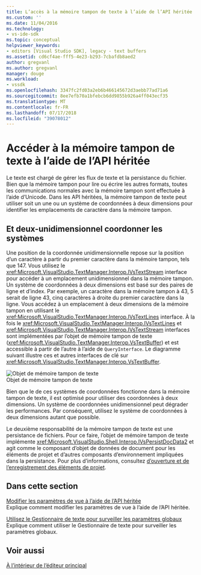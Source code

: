 ```yaml
---
title: L’accès à la mémoire tampon de texte à l’aide de l’API héritée | Microsoft Docs
ms.custom: ''
ms.date: 11/04/2016
ms.technology:
- vs-ide-sdk
ms.topic: conceptual
helpviewer_keywords:
- editors [Visual Studio SDK], legacy - text buffers
ms.assetid: cd6cf4ae-fff5-4e23-b293-7cbafdb8aed2
author: gregvanl
ms.author: gregvanl
manager: douge
ms.workload:
- vssdk
ms.openlocfilehash: 3347fc2fd03a2eb6b466145672d3aebb77ad71a6
ms.sourcegitcommit: 8ee7efb70a1bfebcb6dd9855b926a4ff043ecf35
ms.translationtype: MT
ms.contentlocale: fr-FR
ms.lasthandoff: 07/17/2018
ms.locfileid: "39078012"
---
```

# <a name="access-the-text-buffer-by-using-the-legacy-api"></a>Accéder à la mémoire tampon de texte à l’aide de l’API héritée
Le texte est chargé de gérer les flux de texte et la persistance du fichier. Bien que la mémoire tampon pour lire ou écrire les autres formats, toutes les communications normales avec la mémoire tampon sont effectuée à l’aide d’Unicode. Dans les API héritées, la mémoire tampon de texte peut utiliser soit un une ou un système de coordonnées à deux dimensions pour identifier les emplacements de caractère dans la mémoire tampon.  
  
## <a name="one--and-two-dimension-coordinate-systems"></a>Et deux-unidimensionnel coordonner les systèmes  
 Une position de la coordonnée unidimensionnelle repose sur la position d’un caractère à partir du premier caractère dans la mémoire tampon, tels que 147. Vous utilisez le <xref:Microsoft.VisualStudio.TextManager.Interop.IVsTextStream> interface pour accéder à un emplacement unidimensionnel dans la mémoire tampon. Un système de coordonnées à deux dimensions est basé sur des paires de ligne et d’index. Par exemple, un caractère dans la mémoire tampon à 43, 5 serait de ligne 43, cinq caractères à droite du premier caractère dans la ligne. Vous accédez à un emplacement à deux dimensions de la mémoire tampon en utilisant le <xref:Microsoft.VisualStudio.TextManager.Interop.IVsTextLines> interface. À la fois le <xref:Microsoft.VisualStudio.TextManager.Interop.IVsTextLines> et <xref:Microsoft.VisualStudio.TextManager.Interop.IVsTextStream> interfaces sont implémentées par l’objet de mémoire tampon de texte (<xref:Microsoft.VisualStudio.TextManager.Interop.VsTextBuffer>) et est accessible à partir de l’autre à l’aide de `QueryInterface`. Le diagramme suivant illustre ces et autres interfaces de clé sur <xref:Microsoft.VisualStudio.TextManager.Interop.VsTextBuffer>.  
  
 ![Objet de mémoire tampon de texte](../extensibility/media/vstextbuffer.gif "vsTextBuffer")  
Objet de mémoire tampon de texte  
  
 Bien que le de ces systèmes de coordonnées fonctionne dans la mémoire tampon de texte, il est optimisé pour utiliser des coordonnées à deux dimensions. Un système de coordonnées unidimensionnel peut dégrader les performances. Par conséquent, utilisez le système de coordonnées à deux dimensions autant que possible.  
  
 Le deuxième responsabilité de la mémoire tampon de texte est une persistance de fichiers. Pour ce faire, l’objet de mémoire tampon de texte implémente <xref:Microsoft.VisualStudio.Shell.Interop.IVsPersistDocData2> et agit comme le composant d’objet de données de document pour les éléments de projet et d’autres composants d’environnement impliquées dans la persistance. Pour plus d’informations, consultez [d’ouverture et de l’enregistrement des éléments de projet](../extensibility/internals/opening-and-saving-project-items.md).  
  
## <a name="in-this-section"></a>Dans cette section  
 [Modifier les paramètres de vue à l’aide de l’API héritée](../extensibility/changing-view-settings-by-using-the-legacy-api.md)  
 Explique comment modifier les paramètres de vue à l’aide de l’API héritée.  
  
 [Utilisez le Gestionnaire de texte pour surveiller les paramètres globaux](../extensibility/using-the-text-manager-to-monitor-global-settings.md)  
 Explique comment utiliser le Gestionnaire de texte pour surveiller les paramètres globaux.  
  
## <a name="see-also"></a>Voir aussi  
 [À l’intérieur de l’éditeur principal](../extensibility/inside-the-core-editor.md)